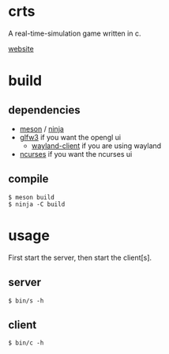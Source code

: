 # crts

A real-time-simulation game written in c.

[website](https://mochiro.moe/crts)

# build

## dependencies

+ [meson](https://mesonbuild.com/Getting-meson.html) / [ninja](https://ninja-build.org/)
+ [glfw3](https://www.glfw.org/) if you want the opengl ui
  - [wayland-client](https://wayland.freedesktop.org/) if you are using wayland
+ [ncurses](https://invisible-island.net/ncurses/) if you want the ncurses ui

## compile

```
$ meson build
$ ninja -C build
```

# usage

First start the server, then start the client[s].

## server

```
$ bin/s -h
```

## client

```
$ bin/c -h
```

